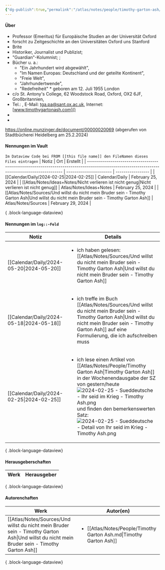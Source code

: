 ```yaml
---
{"dg-publish":true,"permalink":"/atlas/notes/people/timothy-garton-ash/","tags":["class/people"],"noteIcon":""}
---
```



#### Über
- Professor (Emeritus) für Europäische Studien an der Universität Oxford
- forscht zu Zeitgeschichte an den Universitäten Oxford uns Stanford
- Brite
- Historiker, Journalist und Publizist; 
- "Guardian"-Kolumnist; ; 
- Bücher u. a.: 
	- "Ein Jahrhundert wird abgewählt", 
	- "Im Namen Europas: Deutschland und der geteilte Kontinent", 
	- "Freie Welt", 
	- "Jahrhundertwende", 
	- "Redefreiheit"
* geboren am 12. Juli 1955 London
- c/o St. Antony's College, 62 Woodstock Road, Oxford, OX2 6JF, Großbritannien, 
- Tel.: , E-Mail: [tga.pa@sant.ox.ac.uk](mailto:tga.pa@sant.ox.ac.uk), Internet: [www.timothygartonash.com]()
- 
- 

https://online.munzinger.de/document/00000020069  (abgerufen von Stadtbücherei Heidelberg am 25.2.2024)


#### Nennungen im Vault
`Im Dataview Code bei FROM [[this file name]] den FileNamen dieses Files eintragen` 
| Notiz                                                                                                                                           | Ort                     | Erstellt          |
| ----------------------------------------------------------------------------------------------------------------------------------------------- | ----------------------- | ----------------- |
| [[Calendar/Daily/2024-02-25\|2024-02-25]]                                                                                                    | Calendar/Daily          | February 25, 2024 |
| [[Atlas/Notes/Ideas+Notes/Nicht verlieren ist nicht genug\|Nicht verlieren ist nicht genug]]                                                 | Atlas/Notes/Ideas+Notes | February 25, 2024 |
| [[Atlas/Notes/Sources/Und willst du nicht mein Bruder sein - Timothy Garton Ash\|Und willst du nicht mein Bruder sein - Timothy Garton Ash]] | Atlas/Notes/Sources     | February 29, 2024 |

{ .block-language-dataview}

#### Nennungen im `log::-Feld` 
| Notiz                                        | Details                                                                                                                                                                                                                                                                                                        |
| -------------------------------------------- | -------------------------------------------------------------------------------------------------------------------------------------------------------------------------------------------------------------------------------------------------------------------------------------------------------------- |
| [[Calendar/Daily/2024-05-20\|2024-05-20]] | <ul><li>ich haben gelesen: [[Atlas/Notes/Sources/Und willst du nicht mein Bruder sein - Timothy Garton Ash\|Und willst du nicht mein Bruder sein - Timothy Garton Ash]]</li></ul>                                                                                                                                                                                                             |
| [[Calendar/Daily/2024-05-18\|2024-05-18]] | <ul><li>ich treffe im Buch [[Atlas/Notes/Sources/Und willst du nicht mein Bruder sein - Timothy Garton Ash\|Und willst du nicht mein Bruder sein - Timothy Garton Ash]] auf eine Formulierung, die ich aufschreiben muss</li></ul>                                                                                                                                                            |
| [[Calendar/Daily/2024-02-25\|2024-02-25]] | <ul><li>ich lese einen Artikel von [[Atlas/Notes/People/Timothy Garton Ash\|Timothy Garton Ash]] in der Wochenendausgabe der SZ von gestern/heute ![2024-02-25 - Sueddeutsche - Ihr seid im Krieg - Timothy Ash.png](/img/user/Atlas/Tools/Images/2024-02-25%20-%20Sueddeutsche%20-%20Ihr%20seid%20im%20Krieg%20-%20Timothy%20Ash.png) und finden den bemerkenswerten Satz: ![2024-02-25 - Sueddeutsche - Detail von Ihr seid im Krieg - Timothy Ash.png](/img/user/Atlas/Tools/Images/2024-02-25%20-%20Sueddeutsche%20-%20Detail%20von%20Ihr%20seid%20im%20Krieg%20-%20Timothy%20Ash.png)</li></ul> |

{ .block-language-dataview}

#### Herausgeberschaften
| Werk | Herausgeber |
| ---- | ----------- |

{ .block-language-dataview}


#### Autorenchaften
| Werk                                                                                                                                            | Autor(en)                                                                           |
| ----------------------------------------------------------------------------------------------------------------------------------------------- | ----------------------------------------------------------------------------------- |
| [[Atlas/Notes/Sources/Und willst du nicht mein Bruder sein - Timothy Garton Ash\|Und willst du nicht mein Bruder sein - Timothy Garton Ash]] | <ul><li>[[Atlas/Notes/People/Timothy Garton Ash.md\\|Timothy Garton Ash]]</li></ul> |

{ .block-language-dataview}


